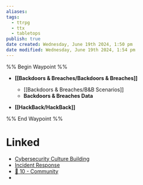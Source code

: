 ```yaml
---
aliases: 
tags:
  - ttrpg
  - ttx
  - tabletops
publish: true
date created: Wednesday, June 19th 2024, 1:50 pm
date modified: Wednesday, June 19th 2024, 1:54 pm
---
```


%% Begin Waypoint %%
- **[[Backdoors & Breaches/Backdoors & Breaches]]**
	- [[Backdoors & Breaches/B&B Scenarios]]
	- **Backdoors & Breaches Data**

- **[[HackBack/HackBack]]**

%% End Waypoint %%

# Linked
- [Cybersecurity Culture Building](../Cybersecurity%20Culture%20Building/Cybersecurity%20Culture%20Building.md) 
- [Incident Response](../Incident%20Response/Incident%20Response.md) 
- [📁 10 - Community](../../📁%2010%20-%20Community/📁%2010%20-%20Community.md) 
- 